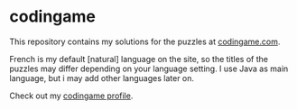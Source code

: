 # codingame
This repository contains my solutions for the puzzles at [codingame.com](https://www.codingame.com/).

French is my default [natural] language on the site, so the titles of the puzzles may differ depending on your language setting.
I use Java as main language, but i may add other languages later on. 

Check out my [codingame profile](https://www.codingame.com/profile/47311b63bbc55b7524fc3b2dde6a8f60404179).
